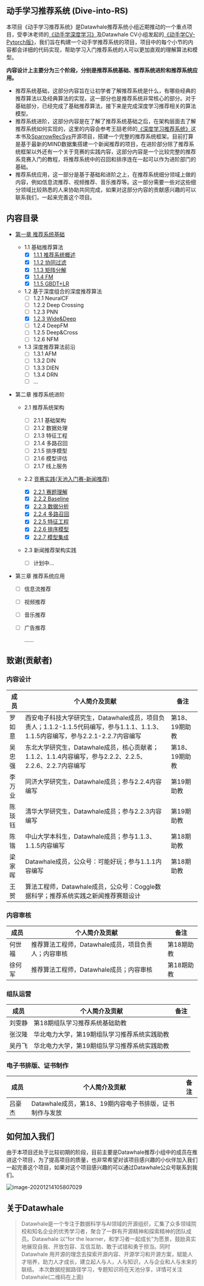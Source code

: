 ﻿## 动手学习推荐系统 (Dive-into-RS)

本项目《动手学习推荐系统》是Datawhale推荐系统小组近期推动的一个重点项目，受李沐老师的[《动手学深度学习》](https://zh.d2l.ai/)及Datawhale CV小组发起的[《动手学CV-Pytorch版》](https://github.com/datawhalechina/dive-into-cv-pytorch)，我们旨在构建一个动手学推荐系统的项目，项目中的每个小节的内容都会详细的代码实现，帮助学习入门推荐系统的人可以更加直观的理解算法和模型。



**内容设计上主要分为三个阶段，分别是推荐系统基础、推荐系统进阶和推荐系统应用。**

- 推荐系统基础，这部分内容旨在让初学者了解推荐系统是什么，有哪些经典的推荐算法以及经典算法的实现，这一部分也是推荐系统非常核心的部分。对于基础部分，已经完成了基础推荐算法，接下来是完成深度学习推荐相关的算法模型。
- 推荐系统进阶，这部分内容是在了解了推荐系统基础之后，在架构层面去了解推荐系统如何实现的，这里的内容会参考王喆老师的[《深度学习推荐系统》](https://book.douban.com/subject/35013197/)这本书及[SparrowRecSys](https://github.com/wzhe06/SparrowRecSys)开源项目，搭建一个完整的推荐系统框架。目前打算是基于最新的MIND数据集搭建一个新闻推荐的项目，在进阶部分除了推荐系统框架以外还有一个关于竞赛的实践内容，这部分内容是一个比较完整的推荐系竞赛入门的教程，将推荐系统中的召回和排序连在一起可以作为进阶部门的基础。
- 推荐系统应用，这一部分是基于基础和进阶之上，在推荐系统细分领域上做的内容，例如信息流推荐、视频推荐、音乐推荐等。这一部分需要一些对这些细分领域比较熟悉的人来协助共同完成，如果对这部分内容的贡献感兴趣的可以联系我们，一起来完善这个项目。



## 内容目录

- [第一章 推荐系统基础](https://github.com/datawhalechina/team-learning-rs/tree/master/RecommendationSystemFundamentals)
  
  - 1.1 基础推荐算法
    - [x] [1.1.1 推荐系统概述](https://github.com/datawhalechina/team-learning-rs/blob/master/RecommendationSystemFundamentals/01%20%E6%A6%82%E8%BF%B0.md)
    - [x] [1.1.2 协同过滤](https://github.com/datawhalechina/team-learning-rs/blob/master/RecommendationSystemFundamentals/02%20%E5%8D%8F%E5%90%8C%E8%BF%87%E6%BB%A4.md)
    - [x] [1.1.3 矩阵分解](https://github.com/datawhalechina/team-learning-rs/blob/master/RecommendationSystemFundamentals/03%20%E7%9F%A9%E9%98%B5%E5%88%86%E8%A7%A3.md)
    - [x] [1.1.4 FM](https://github.com/datawhalechina/team-learning-rs/blob/master/RecommendationSystemFundamentals/04%20FM.md)
    - [x] [1.1.5 GBDT+LR](https://github.com/datawhalechina/team-learning-rs/blob/master/RecommendationSystemFundamentals/06%20GBDT%2BLR.md)
  - 1.2 基于深度组合的深度推荐算法
    - [ ] 1.2.1 NeuralCF
    - [ ] 1.2.2 Deep Crossing
    - [ ] 1.2.3 PNN
    - [x] [1.2.3 Wide&Deep](https://github.com/datawhalechina/team-learning-rs/blob/master/RecommendationSystemFundamentals/05%20Wide%26Deep.md)
    - [ ] 1.2.4 DeepFM
    - [ ] 1.2.5 Deep&Cross
    - [ ] 1.2.6 NFM
  - 1.3 深度推荐算法前沿
    - [ ] 1.3.1 AFM
    - [ ] 1.3.2 DIN
    - [ ] 1.3.3 DIEN
    - [ ] 1.3.4 DRN
    - [ ] ...
  
- 第二章 推荐系统进阶

  - 2.1 推荐系统架构

    - [ ] 2.1.1 基础架构
    - [ ] 2.1.2 数据处理
    - [ ] 2.1.3 特征工程
    - [ ] 2.1.4 多路召回
    - [ ] 2.1.5 排序模型
    - [ ] 2.1.6 模型评估
    - [ ] 2.1.7 线上服务
  - 2.2 [竞赛实践(天池入门赛-新闻推荐)](https://github.com/datawhalechina/team-learning-rs/tree/master/RecommandNews)
  
    - [x] [2.2.1 赛题理解](https://github.com/datawhalechina/team-learning-rs/blob/master/RecommandNews/%E8%B5%9B%E9%A2%98%E7%90%86%E8%A7%A3%2BBaseline.ipynb)
    - [x] [2.2.2 Baseline](https://github.com/datawhalechina/team-learning-rs/blob/master/RecommandNews/%E8%B5%9B%E9%A2%98%E7%90%86%E8%A7%A3%2BBaseline.ipynb)
    - [x] [2.2.3 数据分析](https://github.com/datawhalechina/team-learning-rs/blob/master/RecommandNews/%E6%95%B0%E6%8D%AE%E5%88%86%E6%9E%90.ipynb)
    - [x] [2.2.4 多路召回](https://github.com/datawhalechina/team-learning-rs/blob/master/RecommandNews/%E5%A4%9A%E8%B7%AF%E5%8F%AC%E5%9B%9E.ipynb)
    - [x] [2.2.5 特征工程](https://github.com/datawhalechina/team-learning-rs/blob/master/RecommandNews/%E7%89%B9%E5%BE%81%E5%B7%A5%E7%A8%8B.ipynb)
    - [x] [2.2.6 排序模型](https://github.com/datawhalechina/team-learning-rs/blob/master/RecommandNews/%E6%8E%92%E5%BA%8F%E6%A8%A1%E5%9E%8B%2B%E6%A8%A1%E5%9E%8B%E8%9E%8D%E5%90%88.ipynb)
    - [x] [2.2.7 模型集成](https://github.com/datawhalechina/team-learning-rs/blob/master/RecommandNews/%E6%8E%92%E5%BA%8F%E6%A8%A1%E5%9E%8B%2B%E6%A8%A1%E5%9E%8B%E8%9E%8D%E5%90%88.ipynb)
  - 2.3 新闻推荐架构实践
    - [ ] 计划中...
  
- 第三章 推荐系统应用

  - [ ] 信息流推荐
  
  - [ ] 视频推荐
  
  - [ ] 音乐推荐
    
  - [ ] 广告推荐
    
    ......
    





## 致谢(贡献者)

### 内容设计

| 成员   | 个人简介及贡献                                               | 备注           |
| ------ | ------------------------------------------------------------ | -------------- |
| 罗如意 | 西安电子科技大学研究生，Datawhale成员，项目负责人；1.1.2-1.1.5代码编写，参与1.1.1、1.1.3、1.1.5内容编写，参与2.2.1-2.2.7内容编写 | 第18、19期助教 |
| 吴忠强 | 东北大学研究生，Datawhale成员，核心贡献者；1.1.2、1.1.4内容编写，参与2.2.2、2.2.5、2.2.6、2.2.7内容编写 | 第18、19期助教 |
| 李万业 | 同济大学研究生，Datawhale成员；参与2.2.4内容编写             | 第19期助教     |
| 陈琰钰 | 清华大学研究生，Datawhale成员；参与2.2.3内容编写             | 第19期助教     |
| 陈锴   | 中山大学本科生，Datawhale成员；参与1.1.3、1.1.5内容编写      | 第18期助教     |
| 梁家晖 | Datawhale成员，公众号：可能好玩；参与1.1.1内容编写           | 第18期助教     |
| 王贺   | 算法工程师，Datawhale成员，公众号：Coggle数据科学；推荐系统实践之新闻推荐赛题设计 |                |

### 内容审核

| 成员   | 个人简介及贡献                                      | 备注       |
| ------ | --------------------------------------------------- | ---------- |
| 何世福 | 推荐算法工程师，Datawhale成员，项目负责人；内容审核 | 第18期助教 |
| 徐何军 | 推荐算法工程师，Datawhale成员；内容审核             | 第18期助教 |

### 组队运营

| 成员   | 个人简介及贡献                               | 备注 |
| ------ | -------------------------------------------- | ---- |
| 刘雯静 | 第18期组队学习推荐系统基础助教               |      |
| 张汉隆 | 华北电力大学，第19期组队学习推荐系统实践助教 |      |
| 吴丹飞 | 华北电力大学，第19期组队学习推荐系统实践助教 |      |

### 电子书排版、证书制作

| 成员   | 个人简介及贡献                                          | 备注 |
| ------ | ------------------------------------------------------- | ---- |
| 吕豪杰 | Datawhale成员，第18、19期内容电子书排版，证书制作与发放 |      |



## 如何加入我们

由于本项目还处于比较初期的阶段，目前主要是Datawhale推荐小组中的成员在推进这个项目，为了提高项目的质量，也非常希望对该项目感兴趣的小伙伴加入我们一起完善这个项目，如果对这个项目感兴趣的可以通过Datawhale公众号联系到我们。

![image-20201214105807029](http://ryluo.oss-cn-chengdu.aliyuncs.com/abc/image-20201214105807029.png)

## 关于Datawhale

> Datawhale是一个专注于数据科学与AI领域的开源组织，汇集了众多领域院校和知名企业的优秀学习者，聚合了一群有开源精神和探索精神的团队成员。Datawhale 以“for the learner，和学习者一起成长”为愿景，鼓励真实地展现自我、开放包容、互信互助、敢于试错和勇于担当。同时 Datawhale 用开源的理念去探索开源内容、开源学习和开源方案，赋能人才培养，助力人才成长，建立起人与人，人与知识，人与企业和人与未来的联结。 本次数据挖掘路径学习，专题知识将在天池分享，详情可关注Datawhale(二维码在上面)


